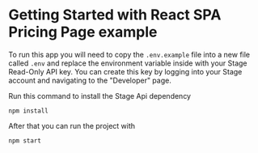 # Getting Started with React SPA Pricing Page example

To run this app you will need to copy the `.env.example` file into a new file called `.env` and replace the environment variable inside with your Stage Read-Only API key. You can create this key by logging into your Stage account and navigating to the "Developer" page.

Run this command to install the Stage Api dependency

```
npm install
```

After that you can run the project with

```
npm start
```
